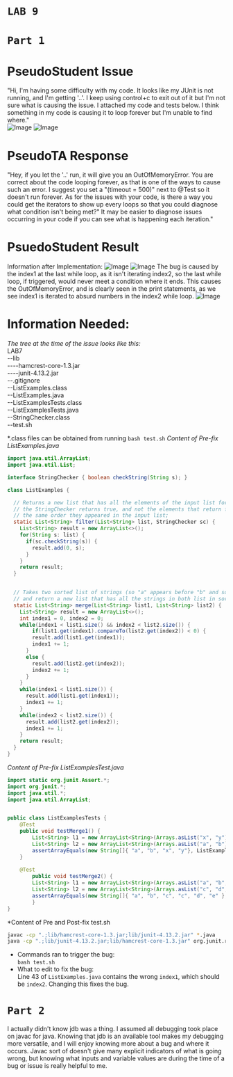 
# **`LAB 9`**
# **`Part 1`**
# **PseudoStudent Issue**
"Hi, I'm having some difficulty with my code. It looks like my JUnit is not running, and I'm getting '..'. I keep using control+c to exit out of it but I'm not sure what is causing the issue. I attached my code and tests below. I think something in my code is causing it to loop forever but I'm unable to find where."  
![Image](/images/Lab9FailedCode.png) 
![Image](/images/Lab9FailedTester.png) 
# **PseudoTA Response**
"Hey, if you let the '..' run, it will give you an OutOfMemoryError. You are correct about the code looping forever, as that is one of the ways to cause such an error. I suggest you set a "(timeout = 500)" next to @Test so it doesn't run forever. As for the issues with your code, is there a way you could get the iterators to show up every loops so that you could diagnose what condition isn't being met?" It may be easier to diagnose issues occurring in your code if you can see what is happening each iteration."
# **PsuedoStudent Result**
Information after Implementation:
![Image](/images/Lab9FixingCode.png) 
![Image](/images/Lab9FixTester.png) 
The bug is caused by the index1 at the last while loop, as it isn't iterating index2, so the last while loop, if triggered, would never meet a condition where it ends. This causes the OutOfMemoryError, and is clearly seen in the print statements, as we see index1 is iterated to absurd numbers in the index2 while loop.
![Image](/images/Lab9Solution.png) 
# **Information Needed:**
*The tree at the time of the issue looks like this:*  
LAB7  
--lib  
----hamcrest-core-1.3.jar  
----junit-4.13.2.jar  
--.gitignore  
--ListExamples.class  
--ListExamples.java  
--ListExamplesTests.class  
--ListExamplesTests.java  
--StringChecker.class  
--test.sh  
  
*.class files can be obtained from running `bash test.sh`
*Content of Pre-fix ListExamples.java*
```java
import java.util.ArrayList;
import java.util.List;

interface StringChecker { boolean checkString(String s); }

class ListExamples {

  // Returns a new list that has all the elements of the input list for which
  // the StringChecker returns true, and not the elements that return false, in
  // the same order they appeared in the input list;
  static List<String> filter(List<String> list, StringChecker sc) {
    List<String> result = new ArrayList<>();
    for(String s: list) {
      if(sc.checkString(s)) {
        result.add(0, s);
      }
    }
    return result;
  }


  // Takes two sorted list of strings (so "a" appears before "b" and so on),
  // and return a new list that has all the strings in both list in sorted order.
  static List<String> merge(List<String> list1, List<String> list2) {
    List<String> result = new ArrayList<>();
    int index1 = 0, index2 = 0;
    while(index1 < list1.size() && index2 < list2.size()) {
	    if(list1.get(index1).compareTo(list2.get(index2)) < 0) {
        result.add(list1.get(index1));
        index1 += 1;
      }
      else {
        result.add(list2.get(index2));
        index2 += 1;
      }
    }
    while(index1 < list1.size()) {
      result.add(list1.get(index1));
      index1 += 1;
    }
    while(index2 < list2.size()) {
      result.add(list2.get(index2));
      index1 += 1;
    }
    return result;
  }
}
```
*Content of Pre-fix ListExamplesTest.java*
```java
import static org.junit.Assert.*;
import org.junit.*;
import java.util.*;
import java.util.ArrayList;


public class ListExamplesTests {
	@Test
	public void testMerge1() {
    	List<String> l1 = new ArrayList<String>(Arrays.asList("x", "y"));
		List<String> l2 = new ArrayList<String>(Arrays.asList("a", "b"));
		assertArrayEquals(new String[]{ "a", "b", "x", "y"}, ListExamples.merge(l1, l2).toArray());
	}
	
	@Test
        public void testMerge2() {
		List<String> l1 = new ArrayList<String>(Arrays.asList("a", "b", "c"));
		List<String> l2 = new ArrayList<String>(Arrays.asList("c", "d", "e"));
		assertArrayEquals(new String[]{ "a", "b", "c", "c", "d", "e" }, ListExamples.merge(l1, l2).toArray());
        }
}
```
*Content of Pre and Post-fix test.sh
```sh
javac -cp ".;lib/hamcrest-core-1.3.jar;lib/junit-4.13.2.jar" *.java
java -cp ".;lib/junit-4.13.2.jar;lib/hamcrest-core-1.3.jar" org.junit.runner.JUnitCore ListExamplesTests
```
* Commands ran to trigger the bug:  
`bash test.sh`
* What to edit to fix the bug:  
Line 43 of `ListExamples.java` contains the wrong `index1`, which should be `index2`. Changing this fixes the bug.


# **`Part 2`**
I actually didn't know jdb was a thing. I assumed all debugging took place on javac for java. Knowing that jdb is an available tool makes my debugging more versatile, and I will enjoy knowing more about a bug and where it occurs. Javac sort of doesn't give many explicit indicators of what is going wrong, but knowing what inputs and variable values are during the time of a bug or issue is really helpful to me.

